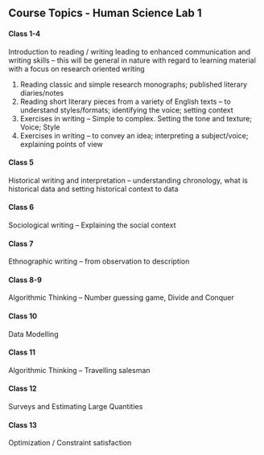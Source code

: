 ## Course Topics - Human Science Lab 1

#### Class 1-4
Introduction to reading / writing leading to enhanced communication and writing skills –
this will be general in nature with regard to learning material with a focus on research
oriented writing

1. Reading classic and simple research monographs; published literary diaries/notes
2. Reading short literary pieces from a variety of English texts – to understand styles/formats; identifying the voice; setting context
3. Exercises in writing – Simple to complex. Setting the tone and texture; Voice; Style
4. Exercises in writing – to convey an idea; interpreting a subject/voice; explaining points of view
		
		
#### Class 5
Historical writing and interpretation – understanding chronology, what is historical data
and setting historical context to data


#### Class 6
Sociological writing – Explaining the social context


#### Class 7
Ethnographic writing – from observation to description


#### Class 8-9
Algorithmic Thinking – Number guessing game, Divide and Conquer


#### Class 10
Data Modelling


#### Class 11
Algorithmic Thinking – Travelling salesman


#### Class 12
Surveys and Estimating Large Quantities


#### Class 13
Optimization / Constraint satisfaction